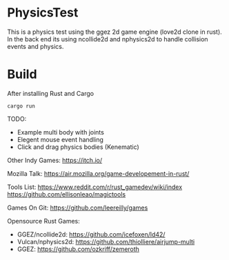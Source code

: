 # PhysicsTest

This is a physics test using the ggez 2d game engine (love2d clone in rust). In the back end its using ncollide2d and nphysics2d to handle collision events and physics.

# Build

After installing Rust and Cargo
```
cargo run
```

TODO:
- Example multi body with joints
- Elegent mouse event handling
- Click and drag physics bodies (Kenematic)

Other Indy Games:
https://itch.io/

Mozilla Talk:
https://air.mozilla.org/game-developement-in-rust/

Tools List:
https://www.reddit.com/r/rust_gamedev/wiki/index
https://github.com/ellisonleao/magictools

Games On Git:
https://github.com/leereilly/games

Opensource Rust Games:
- GGEZ/ncollide2d:     https://github.com/icefoxen/ld42/
- Vulcan/nphysics2d:   https://github.com/thiolliere/airjump-multi
- GGEZ:                https://github.com/ozkriff/zemeroth

